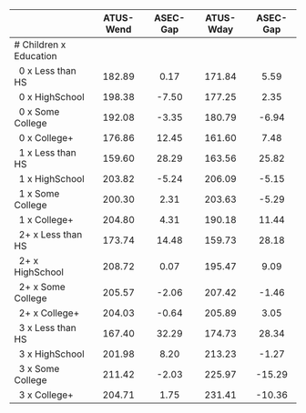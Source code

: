 
|                      |    ATUS-Wend |     ASEC-Gap |    ATUS-Wday |     ASEC-Gap |
| -------------------- | :----------: | :----------: | :----------: | :----------: |
| # Children x Education |              |              |              |              |
| &nbsp;&nbsp;0 x Less than HS |       182.89 |         0.17 |       171.84 |         5.59 |
| &nbsp;&nbsp;0 x HighSchool |       198.38 |        -7.50 |       177.25 |         2.35 |
| &nbsp;&nbsp;0 x Some College |       192.08 |        -3.35 |       180.79 |        -6.94 |
| &nbsp;&nbsp;0 x College+ |       176.86 |        12.45 |       161.60 |         7.48 |
| &nbsp;&nbsp;1 x Less than HS |       159.60 |        28.29 |       163.56 |        25.82 |
| &nbsp;&nbsp;1 x HighSchool |       203.82 |        -5.24 |       206.09 |        -5.15 |
| &nbsp;&nbsp;1 x Some College |       200.30 |         2.31 |       203.63 |        -5.29 |
| &nbsp;&nbsp;1 x College+ |       204.80 |         4.31 |       190.18 |        11.44 |
| &nbsp;&nbsp;2+ x Less than HS |       173.74 |        14.48 |       159.73 |        28.18 |
| &nbsp;&nbsp;2+ x HighSchool |       208.72 |         0.07 |       195.47 |         9.09 |
| &nbsp;&nbsp;2+ x Some College |       205.57 |        -2.06 |       207.42 |        -1.46 |
| &nbsp;&nbsp;2+ x College+ |       204.03 |        -0.64 |       205.89 |         3.05 |
| &nbsp;&nbsp;3 x Less than HS |       167.40 |        32.29 |       174.73 |        28.34 |
| &nbsp;&nbsp;3 x HighSchool |       201.98 |         8.20 |       213.23 |        -1.27 |
| &nbsp;&nbsp;3 x Some College |       211.42 |        -2.03 |       225.97 |       -15.29 |
| &nbsp;&nbsp;3 x College+ |       204.71 |         1.75 |       231.41 |       -10.36 |

